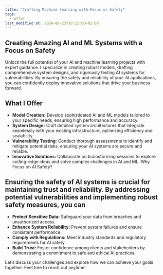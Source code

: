 ```yaml
---
title: "Crafting Machine learning with Focus on Safety"
tags:
  - offer
last_modified_at: 2024-08-23T18:22:00+02:00
---
```


## Creating Amazing AI and ML Systems with a Focus on Safety

Unlock the full potential of your AI and machine learning projects with expert guidance. I specialize in creating robust models, drafting comprehensive system designs, and rigorously testing AI systems for vulnerabilities. By ensuring the safety and reliability of your AI applications, you can confidently deploy innovative solutions that drive your business forward.

## What I Offer

- **Model Creation:** Develop sophisticated AI and ML models tailored to your specific needs, ensuring high performance and accuracy.
- **System Design:** Craft detailed system architectures that integrate seamlessly with your existing infrastructure, optimizing efficiency and scalability.
- **Vulnerability Testing:** Conduct thorough assessments to identify and mitigate potential risks, ensuring your AI systems are secure and reliable.
- **Innovative Solutions:** Collaborate on brainstorming sessions to explore cutting-edge ideas and solve complex challenges in AI and ML.
Why Focus on AI Safety?

## Ensuring the safety of AI systems is crucial for maintaining trust and reliability. By addressing potential vulnerabilities and implementing robust safety measures, you can

- **Protect Sensitive Data:** Safeguard your data from breaches and unauthorized access.
- **Enhance System Reliability:** Prevent system failures and ensure consistent performance.
- **Comply with Regulations:** Meet industry standards and regulatory requirements for AI safety.
- **Build Trust:** Foster confidence among clients and stakeholders by demonstrating a commitment to safe and ethical AI practices.

Let’s discuss your challenges and explore how we can achieve your goals together. Feel free to reach out anytime!